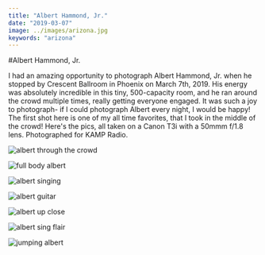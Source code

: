 ```yaml
---
title: "Albert Hammond, Jr."
date: "2019-03-07"
image: ../images/arizona.jpg
keywords: "arizona"
---
```



#Albert Hammond, Jr.

I had an amazing opportunity to photograph Albert Hammond, Jr. when he stopped by Crescent Ballroom in Phoenix on March 7th, 2019. His energy was absolutely incredible in this tiny, 500-capacity room, and he ran around the crowd multiple times, really getting everyone engaged. It was such a joy to photograph- if I could photograph Albert every night, I would be happy! The first shot here is one of my all time favorites, that I took in the middle of the crowd! Here's the pics, all taken on a Canon T3i with a 50mmm f/1.8 lens. Photographed for KAMP Radio.

![albert through the crowd](https://raw.githubusercontent.com/achesin/website-images/master/alberthammond/%40amandacphotog-030719-9454.jpg)

![full body albert](https://raw.githubusercontent.com/achesin/website-images/master/alberthammond/%40amandacphotog-030719-9110.jpg)

![albert singing](https://raw.githubusercontent.com/achesin/website-images/master/alberthammond/%40amandacphotog-030719-9115.jpg)

![albert guitar](https://raw.githubusercontent.com/achesin/website-images/master/alberthammond/%40amandacphotog-030719-9160.jpg)

![albert up close](https://raw.githubusercontent.com/achesin/website-images/master/alberthammond/%40amandacphotog-030719-9043.jpg)

![albert sing flair](https://raw.githubusercontent.com/achesin/website-images/master/alberthammond/%40amandacphotog-030719-9182.jpg)

![jumping albert](https://raw.githubusercontent.com/achesin/website-images/master/alberthammond/%40amandacphotog-030719-9015.jpg)